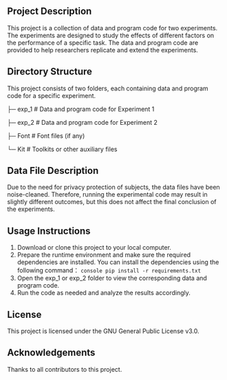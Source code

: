 ## Project Description

This project is a collection of data and program code for two experiments. The experiments are designed to study the effects of different factors on the performance of a specific task. The data and program code are provided to help researchers replicate and extend the experiments.

## Directory Structure

This project consists of two folders, each containing data and program code for a specific experiment.

├─ exp_1 \# Data and program code for Experiment 1

├─ exp_2 \# Data and program code for Experiment 2

├─ Font \# Font files (if any)

└─ Kit \# Toolkits or other auxiliary files

## Data File Description

Due to the need for privacy protection of subjects, the data files have been noise-cleaned. Therefore, running the experimental code may result in slightly different outcomes, but this does not affect the final conclusion of the experiments.

## Usage Instructions

1.  Download or clone this project to your local computer.
2.  Prepare the runtime environment and make sure the required dependencies are installed. You can install the dependencies using the following command：
        ```console
        pip install -r requirements.txt
        ```
3.  Open the exp_1 or exp_2 folder to view the corresponding data and program code.
4.  Run the code as needed and analyze the results accordingly.

## License

This project is licensed under the GNU General Public License v3.0.

## Acknowledgements

Thanks to all contributors to this project.

